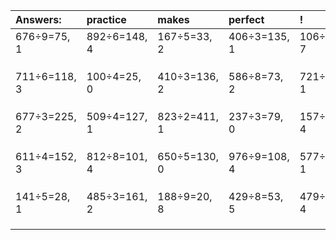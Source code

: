 | Answers: | practice | makes | perfect | ! |
| :--- | :--- | :--- | :--- | :--- |
| 676÷9=75, 1 | 892÷6=148, 4 | 167÷5=33, 2 | 406÷3=135, 1 | 106÷9=11, 7 | 
|   |   |   |   |   | 
|   |   |   |   |   | 
|   |   |   |   |   | 
| 711÷6=118, 3 | 100÷4=25, 0 | 410÷3=136, 2 | 586÷8=73, 2 | 721÷6=120, 1 | 
|   |   |   |   |   | 
|   |   |   |   |   | 
|   |   |   |   |   | 
| 677÷3=225, 2 | 509÷4=127, 1 | 823÷2=411, 1 | 237÷3=79, 0 | 157÷9=17, 4 | 
|   |   |   |   |   | 
|   |   |   |   |   | 
|   |   |   |   |   | 
| 611÷4=152, 3 | 812÷8=101, 4 | 650÷5=130, 0 | 976÷9=108, 4 | 577÷9=64, 1 | 
|   |   |   |   |   | 
|   |   |   |   |   | 
|   |   |   |   |   | 
| 141÷5=28, 1 | 485÷3=161, 2 | 188÷9=20, 8 | 429÷8=53, 5 | 479÷5=95, 4 | 
|   |   |   |   |   | 
|   |   |   |   |   | 
|   |   |   |   |   | 
